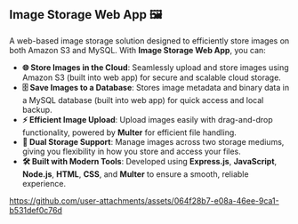 

## Image Storage Web App 🖼️

A web-based image storage solution designed to efficiently store images on both Amazon S3 and MySQL. With **Image Storage Web App**, you can:

- **🌐 Store Images in the Cloud**: Seamlessly upload and store images using Amazon S3 (built into web app) for secure and scalable cloud storage.
- **🗄️ Save Images to a Database**: Stores image metadata and binary data in a MySQL database (built into web app) for quick access and local backup.
- **⚡ Efficient Image Upload**: Upload images easily with drag-and-drop functionality, powered by **Multer** for efficient file handling.
- **🔗 Dual Storage Support**: Manage images across two storage mediums, giving you flexibility in how you store and access your files.
- **🛠️ Built with Modern Tools**: Developed using **Express.js**, **JavaScript**, **Node.js**, **HTML**, **CSS**, and **Multer** to ensure a smooth, reliable experience.


https://github.com/user-attachments/assets/064f28b7-e08a-46ee-9ca1-b531def0c76d


